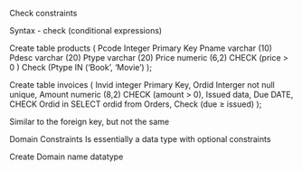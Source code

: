 Check constraints

Syntax - check (conditional expressions)

Create table products (
	Pcode Integer Primary Key
	Pname varchar (10)
	Pdesc varchar (20)
	Ptype varchar (20)
	Price numeric (6,2) CHECK (price > 0 )
	Check (Ptype IN (‘Book’, ‘Movie’)
);

Create table invoices (
	Invid integer Primary Key,
	Ordid Interger not null unique,
	Amount numeric (8,2) CHECK (amount > 0),
	Issued data,
	Due DATE,
	CHECK Ordid in SELECT ordid from Orders,
	Check (due ≥ issued)
);

Similar to the foreign key, but not the same

Domain Constraints
Is essentially a data type with optional constraints

Create Domain name datatype 